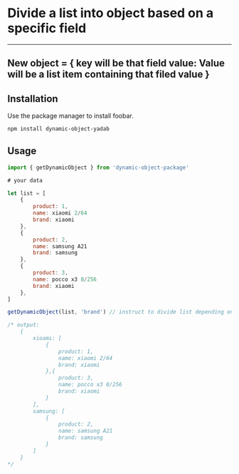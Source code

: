 # Divide a list into object based on a specific field
---
New object = {
    key will be that field value: Value will be a list item containing that filed value
}
---

## Installation

Use the package manager to install foobar.

```bash
npm install dynamic-object-yadab
```

## Usage

```javascript
import { getDynamicObject } from 'dynamic-object-package'

# your data 

let list = [
    {
        product: 1,
        name: xiaomi 2/64
        brand: xiaomi
    },
    {
        product: 2,
        name: samsung A21
        brand: samsung
    },
    {
        product: 3,
        name: pocco x3 8/256
        brand: xiaomi
    },
]

getDynamicObject(list, 'brand') // instruct to divide list depending on brand (brandwise)

/* output: 
    {
        xioami: [
            {
                product: 1,
                name: xiaomi 2/64
                brand: xiaomi
            },{
                product: 3,
                name: pocco x3 8/256
                brand: xiaomi
            }
        ],
        samsung: [
            {
                product: 2,
                name: samsung A21
                brand: samsung
            }
        ]
    }
*/
```
